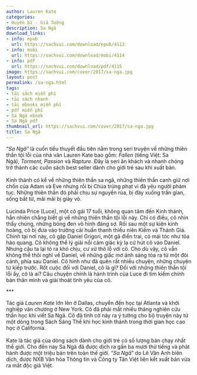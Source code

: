 ```yaml
---
author: Lauren Kate
categories:
- Huyền bí - Giả Tưởng
description: Sa Ngã
download_links:
- info: epub
  url: https://sachvui.com/download/epub/4113
- info: mobi
  url: https://sachvui.com/download/mobi/4114
- info: pdf
  url: https://sachvui.com/download/pdf/4115
image: https://sachvui.com/cover/2017/sa-nga.jpg
layout: post
permalink: /sa-nga.html
tags:
- tải sách miễn phí
- tải sách nhanh
- tải ebooks miễn phí
- pdf miễn phí
- Sa Ngã ebook
- Sa Ngã pdf
thumbnail_url: https://sachvui.com/cover/2017/sa-nga.jpg
title: Sa Ngã
---
```


 <div class="item-desc text-justify"> <p>“<em>Sa Ngã</em>” là cuốn tiểu thuyết đầu tiên nằm trong seri truyện về những thiên thần tội lỗi của nhà văn Lauren Kate bao gồm: <em>Fallen</em> (tiếng Việt: Sa Ngã), <em>Torment, Passion </em>và<em> Rapture</em>. Đây là seri ăn khách và nhanh chóng trở thành các cuốn sách best seller dành cho giới trẻ sau khi xuất bản. <br><br>Kinh thánh có kể về những thiên thần sa ngã, những thiên thần canh giữ nơi chốn của Adam và Eve nhưng rồi bị Chúa trừng phạt vì đã yêu người phàm tục. Những thiên thần đó phải chịu sự nguyền rủa, bị đày xuống trần gian, sống bất tử, mãi mãi bị giày vò. <br><br>Lucinda Price (Luce), một cô gái 17 tuổi, không quan tâm đến Kinh thánh, hẳn nhiên chẳng biết gì về những thiên thần tội lỗi này. Chỉ có điều, cô nhìn thấy chúng, những bóng đen vô hình đáng sợ. Rồi sau một sự kiện kinh hoàng, cô bị đưa vào trường cải huấn thanh thiếu niên Kiếm và Thánh Giá. Chính tại nơi này, cô gặp Daniel Grigori, một gã điển trai, có mái tóc như tỏa hào quang. Cô không thể lý giải nổi cảm giác kỳ lạ cứ hút cô vào Daniel. Nhưng cậu ta lại tỏ ra khó chịu, cư xử thô lỗ với cô. Cho dù vậy, cô vẫn không thể thôi nghĩ về Daniel, về những giấc mơ ánh sáng tỏa ra từ một đôi cánh, phía sau Daniel. Cô hình như đã quên rất nhiều chuyện, những chuyện từ kiếp trước. Rốt cuộc đối với Daniel, cô là gì? Đối với những thiên thần tội lỗi ấy, cô là ai? Câu chuyện chính là hành trình của Luce đi tìm kiếm chính bản thân mình và giải thoát tình yêu của cô. </p><p>***</p><p>Tác giả <em>Lauren Kate</em> lớn lên ở Dallas, chuyển đến học tại Atlanta và khởi nghiệp văn chương ở New York. Cô đã phải mất nhiều tháng nghiên cứu thần học khi viết Sa Ngã. Cô đã tình cờ nảy ra ý tưởng cho bộ truyện này từ một dòng trong Sách Sáng Thế khi học kinh thánh trong thời gian học cao học ở California. <br><br>Kate là tác giả của dòng sách dành cho giới trẻ có số lượng bán chạy nhất thế giới. Cho đến nay Sa Ngã đã được dịch ra gần ba mươi thứ tiếng và phát hành được một triệu bản trên toàn thế giới. “<em>Sa Ngã</em>” do Lê Vân Anh biên dịch, được NXB Văn hóa Thông tin và Công ty Tân Việt liên kết xuất bản vừa ra mắt độc giả Việt.</p> </div>